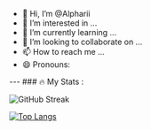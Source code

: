 - 👋 Hi, I’m @Alpharii
- 👀 I’m interested in ...
- 🌱 I’m currently learning ...
- 💞️ I’m looking to collaborate on ...
- 📫 How to reach me ...
- 😄 Pronouns:

--- ### 
:fire: My Stats :

![GitHub Streak](https://github-readme-streak-stats.herokuapp.com/?user=Alpharii)

[![Top Langs](https://github-readme-stats.vercel.app/api/top-langs/?username=Alpharii&layout=compact&theme=vision-friendly-dark)](https://github.com/anuraghazra/github-readme-stats)
